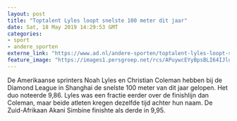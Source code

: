 ```yaml
---
layout: post
title: "Toptalent Lyles loopt snelste 100 meter dit jaar"
date: Sat, 18 May 2019 14:29:53 GMT
categories: 
- sport 
- andere_sporten 
externe_link: "https://www.ad.nl/andere-sporten/toptalent-lyles-loopt-snelste-100-meter-dit-jaar~a756a590/"
feature_image: "https://images1.persgroep.net/rcs/APuywcEYyBpsBLI64IJlqnFS5aY/diocontent/148681033/_fitwidth/400/?appId=21791a8992982cd8da851550a453bd7f&quality=0.7"
---
```


De Amerikaanse sprinters Noah Lyles en Christian Coleman hebben bij de Diamond League in Shanghai de snelste 100 meter van dit jaar gelopen. Het duo noteerde 9,86. Lyles was een fractie eerder over de finishlijn dan Coleman, maar beide atleten kregen dezelfde tijd achter hun naam. De Zuid-Afrikaan Akani Simbine finishte als derde in 9,95.
